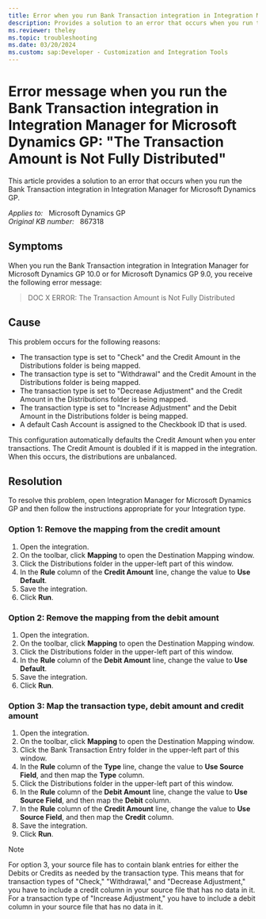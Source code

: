 ```yaml
---
title: Error when you run Bank Transaction integration in Integration Manager
description: Provides a solution to an error that occurs when you run the Bank Transaction integration in Integration Manager for Microsoft Dynamics GP.
ms.reviewer: theley
ms.topic: troubleshooting
ms.date: 03/20/2024
ms.custom: sap:Developer - Customization and Integration Tools
---
```

# Error message when you run the Bank Transaction integration in Integration Manager for Microsoft Dynamics GP: "The Transaction Amount is Not Fully Distributed"

This article provides a solution to an error that occurs when you run the Bank Transaction integration in Integration Manager for Microsoft Dynamics GP.

_Applies to:_ &nbsp; Microsoft Dynamics GP  
_Original KB number:_ &nbsp; 867318

## Symptoms

When you run the Bank Transaction integration in Integration Manager for Microsoft Dynamics GP 10.0 or for Microsoft Dynamics GP 9.0, you receive the following error message:

> DOC X ERROR: The Transaction Amount is Not Fully Distributed

## Cause

This problem occurs for the following reasons:

- The transaction type is set to "Check" and the Credit Amount in the Distributions folder is being mapped.
- The transaction type is set to "Withdrawal" and the Credit Amount in the Distributions folder is being mapped.
- The transaction type is set to "Decrease Adjustment" and the Credit Amount in the Distributions folder is being mapped.
- The transaction type is set to "Increase Adjustment" and the Debit Amount in the Distributions folder is being mapped.
- A default Cash Account is assigned to the Checkbook ID that is used.

This configuration automatically defaults the Credit Amount when you enter transactions. The Credit Amount is doubled if it is mapped in the integration. When this occurs, the distributions are unbalanced.

## Resolution

To resolve this problem, open Integration Manager for Microsoft Dynamics GP and then follow the instructions appropriate for your Integration type.

### Option 1: Remove the mapping from the credit amount  

1. Open the integration.
2. On the toolbar, click **Mapping** to open the Destination Mapping window.
3. Click the Distributions folder in the upper-left part of this window.
4. In the **Rule** column of the **Credit Amount** line, change the value to **Use Default**.
5. Save the integration.
6. Click **Run**.

### Option 2: Remove the mapping from the debit amount

1. Open the integration.
2. On the toolbar, click **Mapping** to open the Destination Mapping window.
3. Click the Distributions folder in the upper-left part of this window.
4. In the **Rule** column of the **Debit Amount** line, change the value to **Use Default**.
5. Save the integration.
6. Click **Run**.

### Option 3: Map the transaction type, debit amount and credit amount

1. Open the integration.
2. On the toolbar, click **Mapping** to open the Destination Mapping window.
3. Click the Bank Transaction Entry folder in the upper-left part of this window.
4. In the **Rule** column of the **Type** line, change the value to **Use Source Field**, and then map the **Type** column.
5. Click the Distributions folder in the upper-left part of this window.
6. In the **Rule** column of the **Debit Amount** line, change the value to **Use Source Field**, and then map the **Debit** column.
7. In the **Rule** column of the **Credit Amount** line, change the value to **Use Source Field**, and then map the **Credit** column.
8. Save the integration.
9. Click **Run**.

> [!NOTE]
> For option 3, your source file has to contain blank entries for either the Debits or Credits as needed by the transaction type. This means that for transaction types of "Check," "Withdrawal," and "Decrease Adjustment," you have to include a credit column in your source file that has no data in it. For a transaction type of "Increase Adjustment," you have to include a debit column in your source file that has no data in it.
